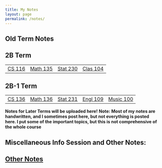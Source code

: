 ```yaml
---
title: My Notes
layout: page
permalink: /notes/
---
```


## Old Term Notes

## 2B Term
<table style="width:100%" >
 <tr>
   <td><a id="colouring" href="{{site.baseurl}}/cs116/">CS 116</a></td>
   <td><a id="colouring" href="{{site.baseurl}}/math135/">Math 135</a></td>
   <td><a id="colouring" href="{{site.baseurl}}/stat230/">Stat 230</a></td>
   <td><a id="colouring" href="{{site.baseurl}}/clas104/">Clas 104</a></td>
 </tr>
</table>

## 2B-1 Term
<table style="width:100%" >
 <tr>
   <td><a id="colouring" href="{{site.baseurl}}/cs136/">CS 136</a></td>
   <td><a id="colouring" href="#">Math 136</a></td>
   <td><a id="colouring" href="#">Stat 231</a></td>
   <td><a id="colouring" href="{{site.baseurl}}/engl109/">Engl 109</a></td>
   <td><a id="colouring" href="{{site.baseurl}}/music100/">Music 100</a></td>
 </tr>
</table>

**Notes for Later Terms will be uploaded here!**
**Note: Most of my notes are handwritten, and I sometimes post here, but not everything is posted here. I put some of the important topics, but this is not comprehensive of the whole course**

## Miscellaneous Info Session and Other Notes:

<h2><a id="colouring" href="{{site.baseurl}}/other/">Other Notes</a><h2>
